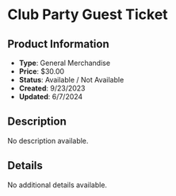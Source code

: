 # Club Party Guest Ticket

## Product Information
- **Type**: General Merchandise
- **Price**: $30.00
- **Status**: Available / Not Available
- **Created**: 9/23/2023
- **Updated**: 6/7/2024

## Description
No description available.



## Details
No additional details available.
